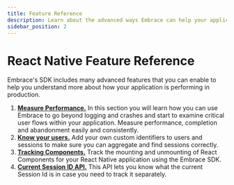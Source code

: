 ```yaml
---
title: Feature Reference
description: Learn about the advanced ways Embrace can help your application
sidebar_position: 2
---
```


# React Native Feature Reference

Embrace's SDK includes many advanced features that you can enable to help you understand more about
how your application is performing in production.

1. [**Measure Performance.**](/react-native/features/performance-monitoring/) In this section you will learn how you can use Embrace to go beyond logging and crashes and start to examine critical user flows within your application. Measure performance, completion and abandonment easily and consistently.
2. [**Know your users.**](/react-native/features/identify-users/) Add your own custom identifiers to users and sessions to make sure you can aggregate and find sessions correctly.
3. [**Tracking Components.**](/react-native/features/tracking-components/) Track the mounting and unmounting of React Components for your React Native application using the Embrace SDK.
4. [**Current Session ID API.**](/react-native/features/current-session-id-api.md) This API lets you know what the current Session Id is in case you need to track it separately.
